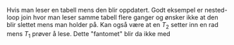 Hvis man leser en tabell mens den blir oppdatert. Godt eksempel er nested-loop join hvor man leser samme tabell flere ganger og ønsker ikke at den blir slettet mens man holder på.
Kan også være at en $T_2$ setter inn en rad mens $T_1$ prøver å lese. Dette "fantomet" blir da ikke med